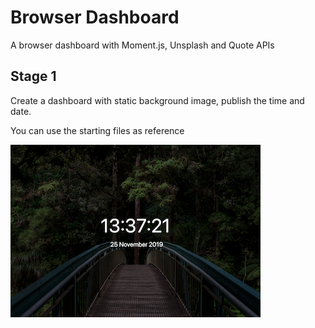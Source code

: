 # Browser Dashboard
A browser dashboard with Moment.js, Unsplash and Quote APIs


## Stage 1
Create a dashboard with static background image, publish the time and date.

You can use the starting files as reference

![img](assets/images/demo.png)
